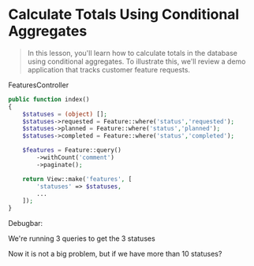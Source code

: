 # Calculate Totals Using Conditional Aggregates

> In this lesson, you'll learn how to calculate totals in the database using conditional aggregates. To illustrate this, we'll review a demo application that tracks customer feature requests.

FeaturesController

```php
public function index()
{
    $statuses = (object) [];
    $statuses->requested = Feature::where('status','requested');
    $statuses->planned = Feature::where('status','planned');
    $statuses->completed = Feature::where('status','completed');

    $features = Feature::query()
        ->withCount('comment')
        ->paginate();

    return View::make('features', [
        'statuses' => $statuses,
        ...
    ]);
}
```

Debugbar:

We're running 3 queries to get the 3 statuses

Now it is not a big problem, but if we have  more than 10 statuses?
